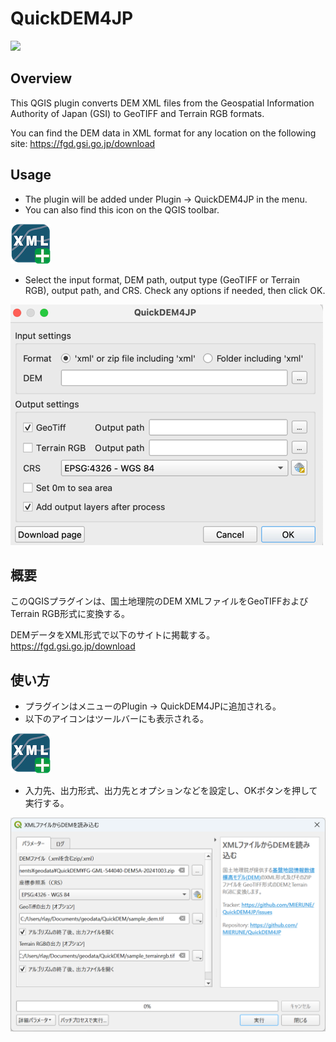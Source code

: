 # QuickDEM4JP

![](./docs/img/1.gif)
## Overview

This QGIS plugin converts DEM XML files from the Geospatial Information Authority of Japan (GSI) to GeoTIFF and Terrain RGB formats.

You can find the DEM data in XML format for any location on the following site: https://fgd.gsi.go.jp/download

## Usage

- The plugin will be added under Plugin -> QuickDEM4JP in the menu.
- You can also find this icon on the QGIS toolbar.

![](./icon.png)

- Select the input format, DEM path, output type (GeoTIFF or Terrain RGB), output path, and CRS. Check any options if needed, then click OK.

<img src="./docs/img/ui_en.png" alt="" width="500">


## 概要

このQGISプラグインは、国土地理院のDEM XMLファイルをGeoTIFFおよびTerrain RGB形式に変換する。

DEMデータをXML形式で以下のサイトに掲載する。
https://fgd.gsi.go.jp/download

## 使い方

- プラグインはメニューのPlugin -> QuickDEM4JPに追加される。
- 以下のアイコンはツールバーにも表示される。

![](./icon.png)

- 入力先、出力形式、出力先とオプションなどを設定し、OKボタンを押して実行する。

![](./docs/img/ui_ja.png)